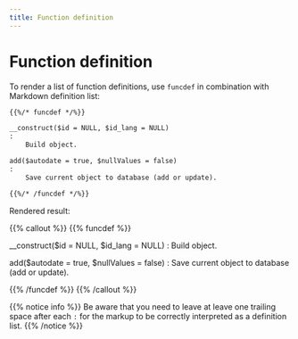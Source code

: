 ```yaml
---
title: Function definition
---
```


# Function definition

To render a list of function definitions, use `funcdef` in combination with Markdown definition list:

```markdown
{{%/* funcdef */%}}

__construct($id = NULL, $id_lang = NULL)
: 
    Build object.

add($autodate = true, $nullValues = false)
: 
    Save current object to database (add or update).

{{%/* /funcdef */%}}
```

Rendered result:

{{% callout %}}
{{% funcdef %}}

__construct($id = NULL, $id_lang = NULL)
: 
    Build object.

add($autodate = true, $nullValues = false)
: 
    Save current object to database (add or update).

{{% /funcdef %}}
{{% /callout %}}

{{% notice info %}}
Be aware that you need to leave at leave one trailing space after each `:` for the markup to be correctly interpreted as a definition list. 
{{% /notice %}}
